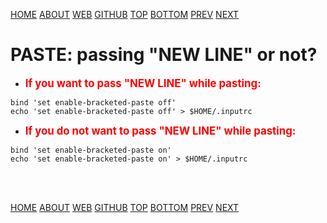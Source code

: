 ---
---

[HOME](index.md)
[ABOUT](README.md)
[WEB](https://osp4diss.vlsm.org/)
[GITHUB](/https://github.com/os2xx/osp4diss)
[TOP](#)
[BOTTOM](#endofpage)
[PREV](index.md)
[NEXT](osp-102.md)

# PASTE: passing "NEW LINE" or not?

* <span style="color:red; font-weight:bold; font-size:larger;">
  If you want to pass "NEW LINE" while pasting:
  </span>

```
bind 'set enable-bracketed-paste off'
echo 'set enable-bracketed-paste off' > $HOME/.inputrc

```

* <span style="color:red; font-weight:bold; font-size:larger;">
  If you do not want to pass "NEW LINE" while pasting:
  </span>

```
bind 'set enable-bracketed-paste on'
echo 'set enable-bracketed-paste on' > $HOME/.inputrc

```


<br id="endofpage"><br>

[HOME](index.md)
[ABOUT](README.md)
[WEB](https://osp4diss.vlsm.org/)
[GITHUB](/https://github.com/os2xx/osp4diss)
[TOP](#)
[BOTTOM](#endofpage)
[PREV](index.md)
[NEXT](osp-102.md)
<br>

